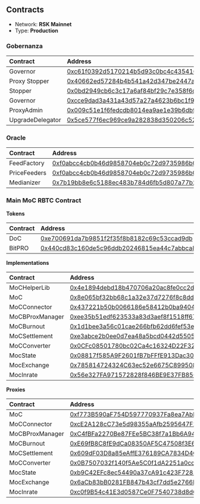 ## Contracts

* Network: **RSK Mainnet**
* Type: **Production**

### Gobernanza

|  Contract  |  Address |  
|:---|:---|
|  Governor  | [0xc61f0392d5170214b5d93c0bc4c4354163abc1f7](https://explorer.rsk.co/address/0xc61f0392d5170214b5d93c0bc4c4354163abc1f7?__ctab=Code) |
|  Proxy Stopper  | [0x40662ed57284b4b541a42d347be2447abd1b119d](https://explorer.rsk.co/address/0x40662ed57284b4b541a42d347be2447abd1b119d?__ctab=Code) |
|  Stopper  | [0x0bd2949cb6c3c17a6af84bf29c7e358f6ddcd5fc](https://explorer.rsk.co/address/0x0bd2949cb6c3c17a6af84bf29c7e358f6ddcd5fc?__ctab=Code) |
|  Governor  | [0xcce9dad3a431a43d57a27a4623b6bc1f97e530fe](https://explorer.rsk.co/address/0xcce9dad3a431a43d57a27a4623b6bc1f97e530fe?__ctab=Code) |
|  ProxyAdmin  | [0x009c51e1f6fedcdb8014ea9ae1e39b6dbf2ac0ec](https://explorer.rsk.co/address/0x009c51e1f6fedcdb8014ea9ae1e39b6dbf2ac0ec?__ctab=Code) |
|  UpgradeDelegator  | [0x5ce577f6ec969ce9a282838d350206c52a6f338c](https://explorer.rsk.co/address/0x5ce577f6ec969ce9a282838d350206c52a6f338c?__ctab=Code) |

### Oracle

|  Contract  |  Address |  
|:---|:---|
|  FeedFactory  | [0xf0abcc4cb0b46d9858704eb0c72d9735986b09cf](https://blockscout.com/rsk/mainnet/address/0xf0abcc4cb0b46d9858704eb0c72d9735986b09cf/contracts) |
|  PriceFeeders  | [0xf0abcc4cb0b46d9858704eb0c72d9735986b09cf](https://blockscout.com/rsk/mainnet/address/0xf0abcc4cb0b46d9858704eb0c72d9735986b09cf) |
|  Medianizer  | [0x7b19bb8e6c5188ec483b784d6fb5d807a77b21bf](https://blockscout.com/rsk/mainnet/address/0x7b19bb8e6c5188ec483b784d6fb5d807a77b21bf/contracts) |

### Main MoC RBTC Contract

**Tokens**

|  Contract  |  Address |  
|:---|:---|
|  DoC  | [0xe700691da7b9851f2f35f8b8182c69c53ccad9db](https://explorer.rsk.co/address/0xe700691da7b9851f2f35f8b8182c69c53ccad9db?__ctab=general) |
|  BitPRO  | [0x440cd83c160de5c96ddb20246815ea44c7abbca8](https://explorer.rsk.co/address/0x440cd83c160de5c96ddb20246815ea44c7abbca8) |

**Implementations**

|  Contract  |  Address |  
|:---|:---|
|  MoCHelperLib  | [0x4e1894debd18b470706a20ac8fe0cc2d9e904218](https://blockscout.com/rsk/mainnet/address/0x4e1894debd18b470706a20ac8fe0cc2d9e904218/transactions) |
|  MoC  | [0x8e065bf32bb68c1a32e37d7276f8c8dd5545e029](https://explorer.rsk.co/address/0x8e065bf32bb68c1a32e37d7276f8c8dd5545e029?__ctab=general) |
|  MoCConnector  | [0x437221b50b0066186e58412b0ba940441a7b7df5](https://explorer.rsk.co/address/0x437221b50b0066186e58412b0ba940441a7b7df5?__ctab=general) |
|  MoCBProxManager  | [0xee35b51edf623533a83d3aef8f1518ff67da4e89](https://explorer.rsk.co/address/0xee35b51edf623533a83d3aef8f1518ff67da4e89) |
|  MoCBurnout  | [0x1d1bee3a56c01cae266bfb62dd6fef53e3f5e508](https://explorer.rsk.co/address/0x1d1bee3a56c01cae266bfb62dd6fef53e3f5e508?__ctab=general) |
|  MoCSettlement  | [0xe3abce2b0ee0d7ea48a5bcd0442d5505ae5b6334](https://explorer.rsk.co/address/0xe3abce2b0ee0d7ea48a5bcd0442d5505ae5b6334?__ctab=general) |
|  MoCConverter  | [0x0CFc08501780bc02Ca4c16324D22F32511B309a9](https://blockscout.com/rsk/mainnet/address/0x0CFc08501780bc02Ca4c16324D22F32511B309a9/contracts) |
|  MocState  | [0x08817f585A9F2601fB7bFFfE913Dac305Aaf2dDd](https://blockscout.com/rsk/mainnet/address/0x08817f585a9f2601fb7bfffe913dac305aaf2ddd/transactions) |
|  MocExchange  | [0x785814724324C63ec52e6675C899508E74850046](https://blockscout.com/rsk/mainnet/address/0x785814724324C63ec52e6675C899508E74850046/contracts) |
|  MocInrate  | [0x56e327FA971572828f846BE9E37FB850e5852822](https://blockscout.com/rsk/mainnet/address/0x56e327fa971572828f846be9e37fb850e5852822/contracts) |


**Proxies**

|  Contract  |  Address |  
|:---|:---|
|  MoC  | [0xf773B590aF754D597770937Fa8ea7AbDf2668370](https://explorer.rsk.co/address/0xf773B590aF754D597770937Fa8ea7AbDf2668370) |
|  MoCConnector  | [0xcE2A128cC73e5d98355aAfb2595647F2D3171Faa](https://explorer.rsk.co/address/0xcE2A128cC73e5d98355aAfb2595647F2D3171Faa?__ctab=general) |
|  MoCBProxManager  | [0xC4fBFa2270Be87FEe5BC38f7a1Bb6A9415103b6c](https://explorer.rsk.co/address/0xC4fBFa2270Be87FEe5BC38f7a1Bb6A9415103b6c?__ctab=general) |
|  MoCBurnout  | [0xE69fB8C8fE9dCa08350AF5C47508f3E688D0CDd1](https://explorer.rsk.co/address/0xE69fB8C8fE9dCa08350AF5C47508f3E688D0CDd1?__ctab=general) |
|  MoCSettlement  | [0x609dF03D8a85eAffE376189CA7834D4C35e32F22](https://explorer.rsk.co/address/0x609dF03D8a85eAffE376189CA7834D4C35e32F22?__ctab=general) |
|  MoCConverter  | [0x0B7507032f140f5Ae5C0f1dA2251a0cd82c82296](https://explorer.rsk.co/address/0x0B7507032f140f5Ae5C0f1dA2251a0cd82c82296?__ctab=general) |
|  MocState  | [0xb9C42EFc8ec54490a37cA91c423F7285Fa01e257](https://explorer.rsk.co/address/0xb9C42EFc8ec54490a37cA91c423F7285Fa01e257) |
|  MocExchange  | [0x6aCb83bB0281FB847b43cf7dd5e2766BFDF49038](https://explorer.rsk.co/address/0x6aCb83bB0281FB847b43cf7dd5e2766BFDF49038) |
|  MocInrate  | [0xc0f9B54c41E3d0587Ce0F7540738d8d649b0A3F3](https://explorer.rsk.co/address/0xc0f9B54c41E3d0587Ce0F7540738d8d649b0A3F3) |

